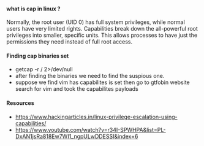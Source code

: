 #### what is cap in linux ?
Normally, the root user (UID 0) has full system privileges, while normal users have very limited rights. 
Capabilities break down the all-powerful root privileges into smaller, specific units. This allows processes 
to have just the permissions they need instead of full root access.
#### Finding cap binaries set
- getcap -r / 2>/dev/null
- after finding the binaries we need to find the suspious one.
- suppose we find vim has capabilites is set then go to gtfobin website search for vim and took the capabilites payloads
#### Resources
- https://www.hackingarticles.in/linux-privilege-escalation-using-capabilities/
- https://www.youtube.com/watch?v=r34I-SPWHPA&list=PL-DxAN1jsRa818Ew7WI1_ngpULwDDESSI&index=6
